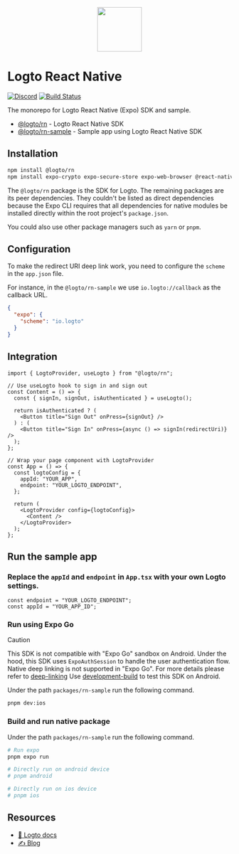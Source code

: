 <p align="center">
  <a href="https://logto.io" target="_blank" align="center" alt="Logto Logo">
    <img src="https://github.com/logto-io/logto/raw/master/logo.png" height="100">
  </a>
</p>

# Logto React Native

[![Discord](https://img.shields.io/discord/965845662535147551?logo=discord&logoColor=ffffff&color=7389D8&cacheSeconds=600)](https://discord.gg/UEPaF3j5e6)
[![Build Status](https://github.com/logto-io/react-native/actions/workflows/main.yml/badge.svg)](https://github.com/logto-io/react-native/actions/workflows/main.yml)

The monorepo for Logto React Native (Expo) SDK and sample.

- [@logto/rn](./packages/rn) - Logto React Native SDK
- [@logto/rn-sample](./packages/rn-sample) - Sample app using Logto React Native SDK

## Installation

```bash
npm install @logto/rn
npm install expo-crypto expo-secure-store expo-web-browser @react-native-async-storage/async-storage
```

The `@logto/rn` package is the SDK for Logto. The remaining packages are its peer dependencies. They couldn't be listed as direct dependencies because the Expo CLI requires that all dependencies for native modules be installed directly within the root project's `package.json`.

You could also use other package managers such as `yarn` or `pnpm`.

## Configuration

To make the redirect URI deep link work, you need to configure the `scheme` in the `app.json` file.

For instance, in the `@logto/rn-sample` we use `io.logto://callback` as the callback URL.

```json
{
  "expo": {
    "scheme": "io.logto"
  }
}
```

## Integration

```tsx
import { LogtoProvider, useLogto } from "@logto/rn";

// Use useLogto hook to sign in and sign out
const Content = () => {
  const { signIn, signOut, isAuthenticated } = useLogto();

  return isAuthenticated ? (
    <Button title="Sign Out" onPress={signOut} />
  ) : (
    <Button title="Sign In" onPress={async () => signIn(redirectUri)} />
  );
};

// Wrap your page component with LogtoProvider
const App = () => {
  const logtoConfig = {
    appId: "YOUR_APP",
    endpoint: "YOUR_LOGTO_ENDPOINT",
  };

  return (
    <LogtoProvider config={logtoConfig}>
      <Content />
    </LogtoProvider>
  );
};
```

## Run the sample app

### Replace the `appId` and `endpoint` in `App.tsx` with your own Logto settings.

```tsx
const endpoint = "YOUR_LOGTO_ENDPOINT";
const appId = "YOUR_APP_ID";
```

### Run using Expo Go

> [!Caution]
> This SDK is not compatible with "Expo Go" sandbox on Android.
> Under the hood, this SDK uses `ExpoAuthSession` to handle the user authentication flow. Native deep linking is not supported in "Expo Go". For more details please refer to [deep-linking](https://docs.expo.dev/guides/deep-linking/)
> Use [development-build](https://docs.expo.dev/develop/development-builds/introduction/) to test this SDK on Android.

Under the path `packages/rn-sample` run the following command.

```bash
pnpm dev:ios
```

### Build and run native package

Under the path `packages/rn-sample` run the following command.

```bash
# Run expo
pnpm expo run

# Directly run on android device
# pnpm android

# Directly run on ios device
# pnpm ios
```

## Resources

- [📖 Logto docs](https://docs.logto.io/?utm_source=github&utm_medium=repo_logto)
- [✍️ Blog](https://blog.logto.io/?utm_source=github&utm_medium=repo_logto)
